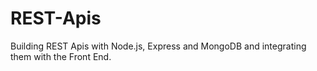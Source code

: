 # REST-Apis
Building REST Apis with Node.js, Express and MongoDB and integrating them with the Front End.
